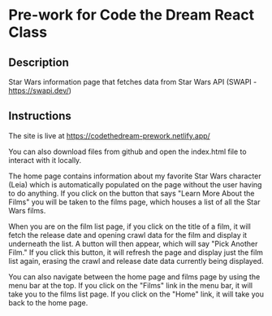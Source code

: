 # Pre-work for Code the Dream React Class

## Description 

Star Wars information page that fetches data from Star Wars API (SWAPI - https://swapi.dev/)

## Instructions

The site is live at https://codethedream-prework.netlify.app/

You can also download files from github and open the index.html file to interact with it locally.

The home page contains information about my favorite Star Wars character (Leia) which is automatically populated on the page without the user having to do anything. If you click on the button that says "Learn More About the Films" you will be taken to the films page, which houses a list of all the Star Wars films. 

When you are on the film list page, if you click on the title of a film, it will fetch the release date and opening crawl data for the film and display it underneath the list. A button will then appear, which will say "Pick Another Film." If you click this button, it will refresh the page and display just the film list again, erasing the crawl and release date data currently being displayed.

You can also navigate between the home page and films page by using the menu bar at the top. If you click on the "Films" link in the menu bar, it will take you to the films list page. If you click on the "Home" link, it will take you back to the home page. 
